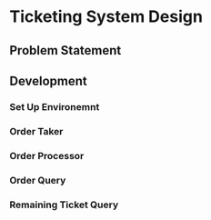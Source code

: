 # Ticketing System Design

## Problem Statement

## Development

### Set Up Environemnt

### Order Taker

### Order Processor

### Order Query

### Remaining Ticket Query
